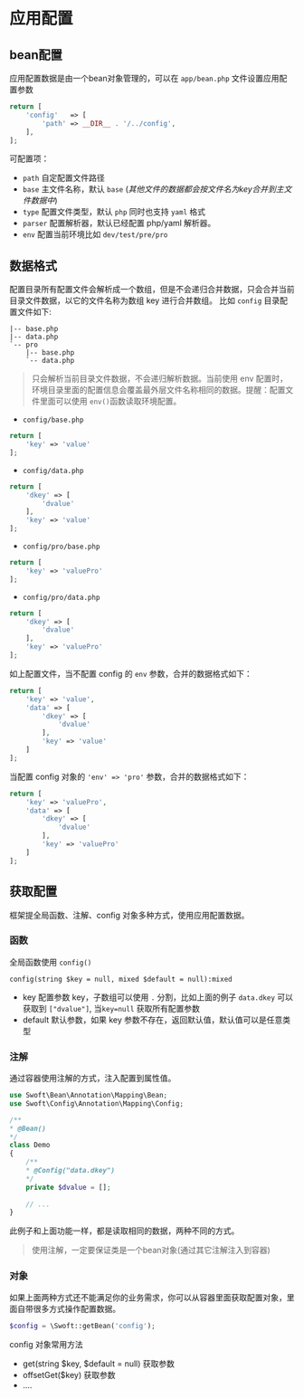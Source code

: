 # 应用配置

## bean配置

应用配置数据是由一个bean对象管理的，可以在 `app/bean.php` 文件设置应用配置参数

```php
return [
    'config'   => [
        'path' => __DIR__ . '/../config',
    ],
];
```

可配置项：

- `path` 自定配置文件路径
- `base` 主文件名称，默认 `base` (_其他文件的数据都会按文件名为key合并到主文件数据中_)
- `type` 配置文件类型，默认 `php` 同时也支持 `yaml` 格式
- `parser` 配置解析器，默认已经配置 php/yaml 解析器。
- `env` 配置当前环境比如 `dev/test/pre/pro`

## 数据格式

配置目录所有配置文件会解析成一个数组，但是不会递归合并数据，只会合并当前目录文件数据，以它的文件名称为数组 key 进行合并数组。
比如 `config` 目录配置文件如下:

```
|-- base.php
|-- data.php
`-- pro
    |-- base.php
    `-- data.php
```

> 只会解析当前目录文件数据，不会递归解析数据。当前使用 env 配置时，环境目录里面的配置信息会覆盖最外层文件名称相同的数据。提醒：配置文件里面可以使用 `env()`函数读取环境配置。

- `config/base.php`

```php
return [
    'key' => 'value'
];
```

- `config/data.php`

```php
return [
    'dkey' => [
        'dvalue'
    ],
    'key' => 'value'
];
```

- `config/pro/base.php`

```php
return [
    'key' => 'valuePro'
];
```

- `config/pro/data.php`

```php
return [
    'dkey' => [
        'dvalue'
    ],
    'key' => 'valuePro'
];
```

如上配置文件，当不配置 config 的 `env` 参数，合并的数据格式如下：

```php
return [
    'key' => 'value',
    'data' => [
        'dkey' => [
            'dvalue'
        ],
        'key' => 'value'
    ]
];
```

当配置 config 对象的  `'env' => 'pro'` 参数，合并的数据格式如下：

```php
return [
    'key' => 'valuePro',
    'data' => [
        'dkey' => [
            'dvalue'
        ],
        'key' => 'valuePro'
    ]
];
```


## 获取配置

框架提全局函数、注解、config 对象多种方式，使用应用配置数据。

### 函数

全局函数使用 `config()`
```
config(string $key = null, mixed $default = null):mixed
```

- key 配置参数 key，子数组可以使用 `.` 分割，比如上面的例子 `data.dkey` 可以获取到 `["dvalue"]`, 当`key=null` 获取所有配置参数
- default 默认参数，如果 key 参数不存在，返回默认值，默认值可以是任意类型

### 注解

通过容器使用注解的方式，注入配置到属性值。

```php
use Swoft\Bean\Annotation\Mapping\Bean;
use Swoft\Config\Annotation\Mapping\Config;

/**
* @Bean()
*/
class Demo
{
    /**
    * @Config("data.dkey")
    */
    private $dvalue = [];
    
    // ...
}
```

此例子和上面功能一样，都是读取相同的数据，两种不同的方式。

> 使用注解，一定要保证类是一个bean对象(通过其它注解注入到容器)

### 对象

如果上面两种方式还不能满足你的业务需求，你可以从容器里面获取配置对象，里面自带很多方式操作配置数据。

```php
$config = \Swoft::getBean('config');
```

config 对象常用方法

- get(string $key, $default = null) 获取参数
- offsetGet($key) 获取参数
- ....
